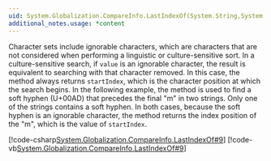 ```yaml
---
uid: System.Globalization.CompareInfo.LastIndexOf(System.String,System.Char,System.Int32,System.Int32)
additional_notes.usage: *content
---
```


<p>Character sets include ignorable characters, which are characters that are not considered when performing a linguistic or culture-sensitive sort. In a culture-sensitive search, if <code>value</code> is an ignorable character, the result is equivalent to searching with that character removed. In this case, the <xref href="System.Globalization.CompareInfo.LastIndexOf(System.String,System.Char,System.Int32,System.Int32)"></xref> method always returns <code>startIndex</code>, which is the character position at which the search begins. In the following example, the <xref href="System.Globalization.CompareInfo.LastIndexOf(System.String,System.Char,System.Int32,System.Int32)"></xref> method is used to find a soft hyphen (U+00AD) that precedes the final "m" in two strings. Only one of the strings contains a soft hyphen. In both cases, because the soft hyphen is an ignorable character, the method returns the index position of the "m", which is the value of <code>startIndex</code>.  
  
 [!code-csharp[System.Globalization.CompareInfo.LastIndexOf#9](~/samples/snippets/csharp/VS_Snippets_CLR_System/system.globalization.compareinfo.lastindexof/cs/lastignorable8.cs#9)]
 [!code-vb[System.Globalization.CompareInfo.LastIndexOf#9](~/samples/snippets/visualbasic/VS_Snippets_CLR_System/system.globalization.compareinfo.lastindexof/vb/lastignorable8.vb#9)]</p>


